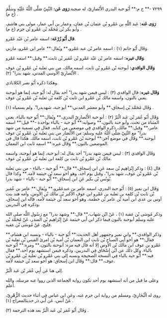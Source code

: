 ٧٢٩٩ -** خ م:** أَبُو حبة البدري الأَنْصارِيّ، له صحبة.**رَوَى عَن:** النَّبِيّ صَلَّى اللَّهُ عَلَيْهِ وسَلَّمَ (خ م) .

**رَوَى عَنه:** عَبد اللَّهِ بن عَمْرو بْن عثمان بْن عفان، وعمار بن أَبي عمار، مولى بني هاشم، وأبو بكر بْن مُحَمَّد بْن عَمْرو بْن حزم (خ م) .

**قال أَبُو زُرْعَة:** اسمه عامر بْن عَبْد عَمْرو.

وَقَال أَبُو حاتم (١) : اسمه عامر بْن عبد عَمْرو،** ويُقال:** عامر ابن عَمْرو، مازني.

**وَقَال غيره:** اسمه عامر بْن عَبْد عَمْرو بْن عُمَير بْن ثابت،** وقيل:** اسمه عَمْرو.

**وَقَال الواقدي:** أبوحنة بْن عَمْرو بْن ثابت، اسمه مالك، من بني ثعلبة بْن عَمْرو بْن عوف الأَنْصارِيّ الأوسي المدني، شهد بدرا" (٢) .

وهكذا ذكره أَبُو نصر الكلاباذي.

**وَقَال غيره:** قال الواقدي (٣) : ليس فيمن شهد بدرا" أحد يقال له: أَبُو حبة، إنما هو أبوحنة يعني بالنون، واسمه مالك بْن عَمْرو ابن ثابت بْن كلفة بْن ثعلبة بْن عَمْرو بْن عوف.

وَقَال مُحَمَّد بْن إسحاق،** وأبو معشر المدني:** أبو حبة، شهدبدرا". ولم يسمياه (١) .

وَقَال أَبُو عُمَر بْن عَبد الْبَرِّ (٢) : أبو حبة الأَنْصارِيّ البدري،** ويُقال:** أَبُو حية بالياء، يعني المثناة من تحت، وأبو حنة بالنون،** وصوابه:** أَبُو حبة - بالباء بواحدة -** قيل:** اسمه عامر،** وقيل:** مالك. ذكره الواقدي فِي موضعين من كتابه، فقال فِي تسمية من شهد بدرا" مع النَّبِيّ صَلَّى اللَّهُ عليه وسلم: من الأَنْصَار من بني ثعلبة بْن عَمْرو بْن عوف أبوحنة.** وَقَال في موضع آخر:** أبوحنة بْن عَمْرو بْن ثابت، اسمه مالك. هكذا قال في الموضعين بالنون.** وَقَال غيره:** اسمه ثابت ابن النعمان.

وَقَال الواقدي (٣) : ليس فيمن شهد بدرا" أحد يقال له: أبو حبة، إنما هو أبوحنة، واسمه مالك بْن عَمْرو بْن ثابت بن كلفة ابن ثعلبة بْن عَمْرو بْن عوف.

قال (٤) : وذكر إِبْرَاهِيم بْن سعد عَنِ ابن إسحاق،** قال:** أَبُو حبة - بالباء - من بني ثعلبة بْن عَمْرو بْن عوف، شهد بدرا"، وقتل يوم أحد، وهو أخو سعد بْن خيثمة لأمه.** وكذا قال يُونُس بْن بكير عَنِ ابن إسحاق:** أَبُو حبة - بالباء - شهد بدرا.

وَقَال ابن نمير (٥) : أَبُو حبة البدري، اسمه عامر بن عبدعَمْرو،** ويُقال:** عامر بن عُمَير بْن ثابت بْن كلفة بن ثعلبة بن عَمْرو ابن عوف الأكبر بْن مالك بْن الأوس، وأمه هند بنت أوس بن عدي ابن أمية بْن عامر بْن خطمة، وهو أخو سعد بْن خيثمة لأمه، قاله ابن إسحاق، وذكره فِي البدريين.

وذكر مُوسَى بْن عقبة (١) ، عَنْ ابْن شهاب،** قال:** وشهد بدرا" مع رَسُول اللَّه صلى الله عليه وسلم أبوحنة بالنون فيما ذكر ابن أَبي خيثمة عَنْ إِبْرَاهِيم بْن المنذر، عَنْ مُحَمَّد بْن فليح، عَنْ مُوسَى بْن عقبة.

وذكر الواقدي،** وابن نمير وجمهور أهل الحديث:** أَبُو حبة - بالباء - ونسبه ابن هشام،** فقال:** هو أخو أَبِي الصباح بْن ثابت ابن النعمان بْن أمية بْن امرئ القيس بْن ثعلبة بْن عَمْرو بن عوف ابن مالك بْن الأوس إلا أنه قال فيه مرة: أبوحنة بالنون،** ومرة:** أَبُو حبة بالباء. وكل ذلك عن ابْن إِسْحَاق فِي البدريين. وذكره فيمن استشهد يوم أحد،** فقال فيه:** أَبُو حبة بالباء فِي النسخة الصحيحة ونسبه إلى بني عَمْرو بْن ثعلبة بْن عَمْرو بْن عوف،** قال:** وَقَال ابن إسحاق: هو أخو سعد بْن خيثمة لأمه.

إلى هنا عَن أَبِي عُمَر بْن عَبد الْبَرِّ.

وعلى ما قيل من أنه استشهد يوم أحد تكون رواية الجماعة الذين رووا عنه مرسله، والله أعلم.

روى له الْبُخَارِيّ، ومسلم من رواية ابن حزم عنه، وعَنِ ابن عباس فِي أثناء حديث الزُّهْرِيّ، عَنْ أنس، عَن أبي ذر حديثالمعراج (١) .

وَقَال أَبُو عُمَر بْن عَبد الْبَرِّ بعد هذه الترجمة (٢) .